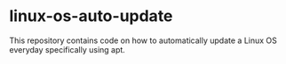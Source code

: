 # linux-os-auto-update
This repository contains code on how to automatically update a Linux OS everyday specifically using apt.
